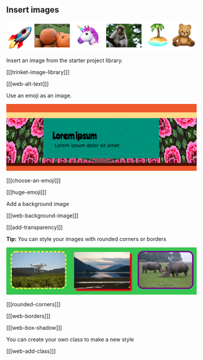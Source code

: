 ## Insert images

![Examples of images and emojis in a strip.](images/image-emoji-strip.png)

Insert an image from the starter project library.

[[[trinket-image-library]]]

[[[web-alt-text]]]

Use an emoji as an image.

![A patterned background image. The main section has a semi-transparent effect so that the image can be seen behind it.](images/background-image.png)

[[[choose-an-emoji]]]

[[[huge-emoji]]]

Add a background image

[[[web-background-image]]]

[[[add-transparency]]]

**Tip:** You can style your images with rounded corners or borders

![Examples of images with dashed or solid borders, drop shadow, and rounded corners.](images/image-borders.png)

[[[rounded-corners]]]

[[[web-borders]]]

[[[web-box-shadow]]]

You can create your own class to make a new style

[[[web-add-class]]]

